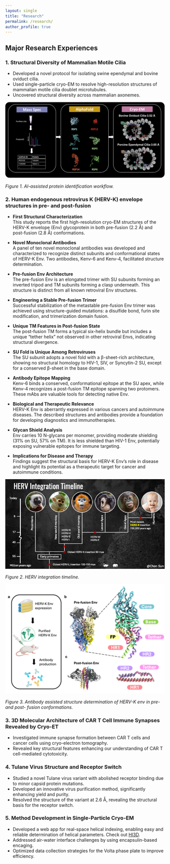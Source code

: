 ```yaml
---
layout: single
title: "Research"
permalink: /research/
author_profile: true
---
```


## Major Research Experiences

### 1. Structural Diversity of Mammalian Motile Cilia
- Developed a novel protocol for isolating swine ependymal and bovine oviduct cilia.
- Used single-particle cryo-EM to resolve high-resolution structures of mammalian motile cilia doublet microtubules.
- Uncovered structural diversity across mammalian axonemes.

![protein identification](../images/cilia.png)

*Figure 1. AI-assisted protein identification workflow.*

### 2. Human endogenous retrovirus K (HERV-K) envelope structures in pre- and post-fusion

- **First Structural Characterization**  
  This study reports the first high-resolution cryo-EM structures of the HERV-K envelope (Env) glycoprotein in both pre-fusion (2.2 Å) and post-fusion (2.8 Å) conformations.

- **Novel Monoclonal Antibodies**  
  A panel of ten novel monoclonal antibodies was developed and characterized to recognize distinct subunits and conformational states of HERV-K Env. Two antibodies, Kenv-6 and Kenv-4, facilitated structure determination.

- **Pre-fusion Env Architecture**  
  The pre-fusion Env is an elongated trimer with SU subunits forming an inverted tripod and TM subunits forming a clasp underneath. This structure is distinct from all known retroviral Env structures.

- **Engineering a Stable Pre-fusion Trimer**  
  Successful stabilization of the metastable pre-fusion Env trimer was achieved using structure-guided mutations: a disulfide bond, furin site modification, and trimerization domain fusion.

- **Unique TM Features in Post-fusion State**  
  The post-fusion TM forms a typical six-helix bundle but includes a unique “tether helix” not observed in other retroviral Envs, indicating structural divergence.

- **SU Fold is Unique Among Retroviruses**  
  The SU subunit adopts a novel fold with a β-sheet-rich architecture, showing no structural homology to HIV-1, SIV, or Syncytin-2 SU, except for a conserved β-sheet in the base domain.

- **Antibody Epitope Mapping**  
  Kenv-6 binds a conserved, conformational epitope at the SU apex, while Kenv-4 recognizes a post-fusion TM epitope spanning two protomers. These mAbs are valuable tools for detecting native Env.

- **Biological and Therapeutic Relevance**  
  HERV-K Env is aberrantly expressed in various cancers and autoimmune diseases. The described structures and antibodies provide a foundation for developing diagnostics and immunotherapies.

- **Glycan Shield Analysis**  
  Env carries 10 N-glycans per monomer, providing moderate shielding (31% on SU, 57% on TM). It is less shielded than HIV-1 Env, potentially exposing vulnerable epitopes for immune targeting.

- **Implications for Disease and Therapy**  
  Findings suggest the structural basis for HERV-K Env’s role in disease and highlight its potential as a therapeutic target for cancer and autoimmune conditions.

![HERV-K integration timeline](../images/HERV-integrationTimeline.png)

*Figure 2. HERV integration timeline.*

![HERV-K envelope protein structure](../images/HERVK.png)

*Figure 3. Antibody assisted structure determination of HERV-K env in pre- and post- fusion conformations.*
### 3. 3D Molecular Architecture of CAR T Cell Immune Synapses Revealed by Cryo-ET
- Investigated immune synapse formation between CAR T cells and cancer cells using cryo-electron tomography.
- Revealed key structural features enhancing our understanding of CAR T cell-mediated cytotoxicity.

### 4. Tulane Virus Structure and Receptor Switch
- Studied a novel Tulane virus variant with abolished receptor binding due to minor capsid protein mutations.
- Developed an innovative virus purification method, significantly enhancing yield and purity.
- Resolved the structure of the variant at 2.6 Å, revealing the structural basis for the receptor switch.

### 5. Method Development in Single-Particle Cryo-EM
- Developed a web app for real-space helical indexing, enabling easy and reliable determination of helical parameters. Check out [HI3D](https://helical-indexing-hi3d.streamlit.app/).
- Addressed air-water interface challenges by using encapsulin-based encaging.
- Optimized data collection strategies for the Volta phase plate to improve efficiency.
